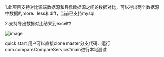 1.此项目支持对比源端数据源和目标数据源之间的数据对比，可以得出两个数据源中数据的more、less和diff，当前已支持mysql


2.支持导出数据对比结果到excel中

![image](https://github.com/jialinzhou/data-compare/assets/13773895/70977e56-8170-4e5c-8ab7-1d71cd92010e)


quick start 用户可以直接clone master分支代码，运行com.compare.CompareService#main进行本地测试
